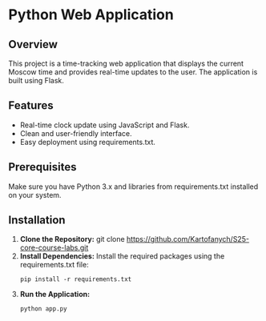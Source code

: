 # Python Web Application

## Overview

This project is a time-tracking web application that displays the current Moscow time and provides real-time updates to
the user. The application is built using Flask.

## Features

- Real-time clock update using JavaScript and Flask.
- Clean and user-friendly interface.
- Easy deployment using requirements.txt.

## Prerequisites

Make sure you have Python 3.x and libraries from requirements.txt installed on your system.

## Installation

1. **Clone the Repository:**
   git clone https://github.com/Kartofanych/S25-core-course-labs.git
2. **Install Dependencies:**
   Install the required packages using the requirements.txt file:
   ```
   pip install -r requirements.txt
   ```
3. **Run the Application:**
   ```
   python app.py
   ```
   


